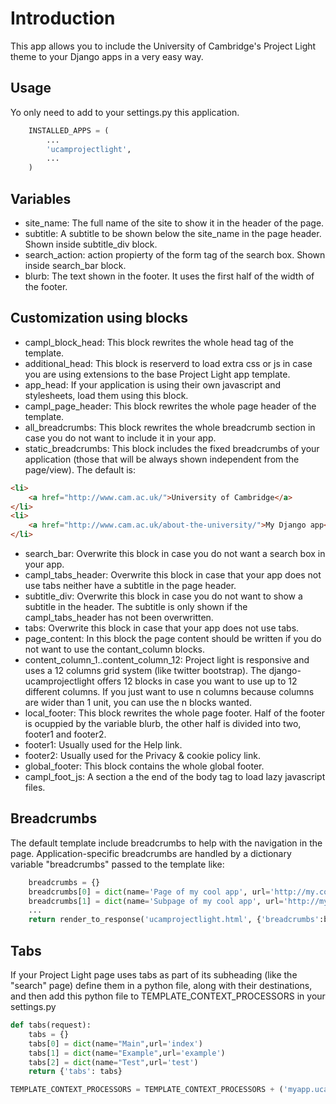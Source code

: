 # Introduction

This app allows you to include the University of Cambridge's Project Light theme to your Django apps in a very easy way.


## Usage

Yo only need to add to your settings.py this application.
````python
    INSTALLED_APPS = (
        ...
        'ucamprojectlight',
        ...
    )
````


## Variables

- site_name: The full name of the site to show it in the header of the page.
- subtitle: A subtitle to be shown below the site_name in the page header. Shown inside subtitle_div block.
- search_action: action propierty of the form tag of the search box. Shown inside search_bar block.
- blurb: The text shown in the footer. It uses the first half of the width of the footer.


## Customization using blocks

- campl\_block\_head: This block rewrites the whole head tag of the template.
- additional\_head: This block is reserverd to load extra css or js in case you are using extensions to the base Project Light app template.
- app\_head: If your application is using their own javascript and stylesheets, load them using this block.
- campl\_page\_header: This block rewrites the whole page header of the template.
- all\_breadcrumbs: This block rewrites the whole breadcrumb section in case you do not want to include it in your app.
- static\_breadcrumbs: This block includes the fixed breadcrumbs of your application (those that will be always shown independent from the page/view). The default is:
````html
<li>
    <a href="http://www.cam.ac.uk/">University of Cambridge</a>
</li>
<li>
    <a href="http://www.cam.ac.uk/about-the-university/">My Django app</a>
</li>
````
- search\_bar: Overwrite this block in case you do not want a search box in your app.
- campl\_tabs_header: Overwrite this block in case that your app does not use tabs neither have a subtitle in the page header.
- subtitle\_div: Overwrite this block in case you do not want to show a subtitle in the header. The subtitle is only shown if the campl\_tabs\_header has not been overwritten.
- tabs: Overwrite this block in case that your app does not use tabs.
- page\_content: In this block the page content should be written if you do not want to use the contant\_column blocks.
- content\_column\_1..content\_column\_12: Project light is responsive and uses a 12 columns grid system (like twitter bootstrap). The django-ucamprojectlight offers 12 blocks in case you want to use up to 12 different columns. If you just want to use n columns because columns are wider than 1 unit, you can use the n blocks wanted.
- local\_footer: This block rewrites the whole page footer. Half of the footer is ocuppied by the variable blurb, the other half is divided into two, footer1 and footer2.
- footer1: Usually used for the Help link. 
- footer2: Usually used for the Privacy \& cookie policy link. 
- global\_footer: This block contains the whole global footer.
- campl\_foot\_js: A section a the end of the body tag to load lazy javascript files.


## Breadcrumbs

The default template include breadcrumbs to help with the navigation in the page. Application-specific breadcrumbs are handled by a dictionary variable "breadcrumbs" passed to the template like:
````python
    breadcrumbs = {}
    breadcrumbs[0] = dict(name='Page of my cool app', url='http://my.cool.app/page/')
    breadcrumbs[1] = dict(name='Subpage of my cool app', url='http://my.cool.app/page/subthingy/')
    ...
    return render_to_response('ucamprojectlight.html', {'breadcrumbs':breadcrumbs, ...})
````

## Tabs

If your Project Light page uses tabs as part of its subheading (like the "search" page) define them in a python file, 
along with their destinations, and then add this python file to TEMPLATE\_CONTEXT\_PROCESSORS in your settings.py

````python
def tabs(request):
    tabs = {}
    tabs[0] = dict(name="Main",url='index')
    tabs[1] = dict(name="Example",url='example')
    tabs[2] = dict(name="Test",url='test')
    return {'tabs': tabs}
````

````python
TEMPLATE_CONTEXT_PROCESSORS = TEMPLATE_CONTEXT_PROCESSORS + ('myapp.ucamprojectlight_context_processors.tabs',)
````